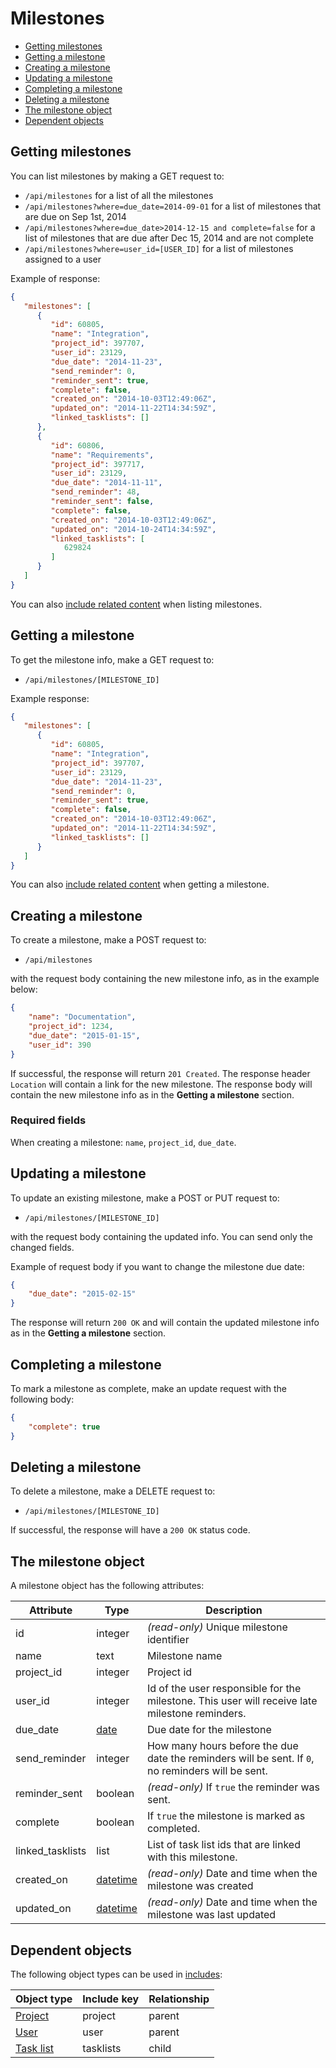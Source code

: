 # Milestones

* [Getting milestones](#list)
* [Getting a milestone](#get)
* [Creating a milestone](#create)
* [Updating a milestone](#update)
* [Completing a milestone](#complete)
* [Deleting a milestone](#delete)
* [The milestone object](#object)
* [Dependent objects](#dependencies)

<a name="list"></a>
## Getting milestones

You can list milestones by making a GET request to:

* `/api/milestones` for a list of all the milestones
* `/api/milestones?where=due_date=2014-09-01` for a list of milestones that are due on Sep 1st, 2014
* `/api/milestones?where=due_date>2014-12-15 and complete=false` for a list of milestones that are due after Dec 15, 2014 and are not complete
* `/api/milestones?where=user_id=[USER_ID]` for a list of milestones assigned to a user
 
Example of response:

```json
{
   "milestones": [
      {
         "id": 60805,
         "name": "Integration",
         "project_id": 397707,
         "user_id": 23129,
         "due_date": "2014-11-23",
         "send_reminder": 0,
         "reminder_sent": true,
         "complete": false,
         "created_on": "2014-10-03T12:49:06Z",
         "updated_on": "2014-11-22T14:34:59Z",
         "linked_tasklists": []
      },
      {
         "id": 60806,
         "name": "Requirements",
         "project_id": 397717,
         "user_id": 23129,
         "due_date": "2014-11-11",
         "send_reminder": 48,
         "reminder_sent": false,
         "complete": false,
         "created_on": "2014-10-03T12:49:06Z",
         "updated_on": "2014-10-24T14:34:59Z",
         "linked_tasklists": [
            629824
         ]
      }
   ]
}   
```

You can also [include related content](includes.md) when listing milestones.

<a name="get"></a>
## Getting a milestone

To get the milestone info, make a GET request to:

* `/api/milestones/[MILESTONE_ID]`

Example response:

```json
{
   "milestones": [
      {
         "id": 60805,
         "name": "Integration",
         "project_id": 397707,
         "user_id": 23129,
         "due_date": "2014-11-23",
         "send_reminder": 0,
         "reminder_sent": true,
         "complete": false,
         "created_on": "2014-10-03T12:49:06Z",
         "updated_on": "2014-11-22T14:34:59Z",
         "linked_tasklists": []
      }
   ]
}   
```

You can also [include related content](includes.md) when getting a milestone.

<a name="create"></a>
## Creating a milestone

To create a milestone, make a POST request to:

* `/api/milestones`

with the request body containing the new milestone info, as in the example below:

```json
{
    "name": "Documentation",
    "project_id": 1234,
    "due_date": "2015-01-15",
    "user_id": 390
}
```

If successful, the response will return `201 Created`. The response header `Location` will contain a link for the new milestone. The response body will contain the new milestone info as in the **Getting a milestone** section.

### Required fields

When creating a milestone: `name`, `project_id`, `due_date`.

<a name="update"></a>
## Updating a milestone

To update an existing milestone, make a POST or PUT request to:

* `/api/milestones/[MILESTONE_ID]`

with the request body containing the updated info. You can send only the changed fields.

Example of request body if you want to change the milestone due date:

```json
{
    "due_date": "2015-02-15"
}
```

The response will return `200 OK` and will contain the updated milestone info as in the **Getting a milestone** section.

<a name="complete"></a>
## Completing a milestone

To mark a milestone as complete, make an update request with the following body:

```json
{
    "complete": true
}
```

<a name="delete"></a>
## Deleting a milestone

To delete a milestone, make a DELETE request to:

* `/api/milestones/[MILESTONE_ID]`

If successful, the response will have a `200 OK` status code.

<a name="object"></a>
## The milestone object

A milestone object has the following attributes:

Attribute|Type|Description
---------|----|-----------
id | integer | _(read-only)_ Unique milestone identifier
name | text | Milestone name
project_id | integer | Project id 
user_id | integer | Id of the user responsible for the milestone. This user will receive late milestone reminders.
due_date | [date](datetime.md) | Due date for the milestone
send_reminder | integer | How many hours before the due date the reminders will be sent. If `0`, no reminders will be sent.
reminder_sent | boolean | _(read-only)_ If `true` the reminder was sent.
complete | boolean | If `true` the milestone is marked as completed.
linked_tasklists | list | List of task list ids that are linked with this milestone.
created_on | [datetime](datetime.md) | _(read-only)_ Date and time when the milestone was created
updated_on | [datetime](datetime.md) | _(read-only)_ Date and time when the milestone was last updated

<a name="dependencies"></a>
## Dependent objects

The following object types can be used in [includes](includes.md):

Object type|Include key|Relationship
-----------|-----------|----
[Project](projects.md) | project | parent
[User](users.md) | user | parent
[Task list](tasklists.md) | tasklists | child

